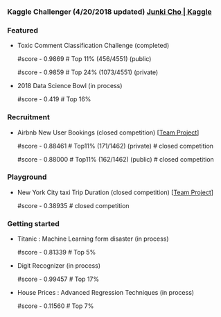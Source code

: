 ### Kaggle Challenger (4/20/2018 updated) [Junki Cho | Kaggle](https://www.kaggle.com/jungi21cc)

### Featured

  - Toxic Comment Classification Challenge (completed)

      #score - 0.9869  # Top 11% (456/4551) (public)

      #score - 0.9859  # Top 24% (1073/4551) (private)

  - 2018 Data Science Bowl (in process)

      #score - 0.419  # Top 16%

### Recruitment

  - Airbnb New User Bookings (closed competition) [[Team Project](https://github.com/jungi21cc/airbnb-new-booking)]

      #score - 0.88461 # Top11% (171/1462) (private) # closed competition

      #score - 0.88000 # Top11% (162/1462) (public) # closed competition


### Playground

  - New York City taxi Trip Duration (closed competition) [[Team Project](https://github.com/jungi21cc/taxi)]


      #score - 0.38935 # closed competition

### Getting started

  - Titanic : Machine Learning form disaster (in process)

      #score - 0.81339 # Top 5%

  - Digit Recognizer (in process)

      #score - 0.99457 # Top 17%

  - House Prices : Advanced Regression Techniques (in process)

      #score - 0.11560 # Top 7%
